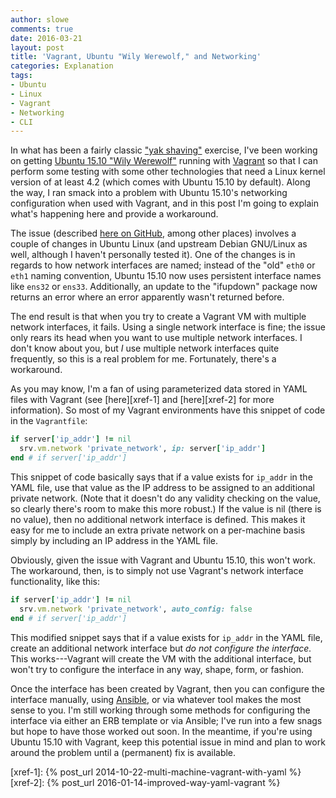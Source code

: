 ```yaml
---
author: slowe
comments: true
date: 2016-03-21
layout: post
title: 'Vagrant, Ubuntu "Wily Werewolf," and Networking'
categories: Explanation
tags:
- Ubuntu
- Linux
- Vagrant
- Networking
- CLI
---
```


In what has been a fairly classic ["yak shaving"][link-3] exercise, I've been working on getting [Ubuntu 15.10 "Wily Werewolf"][link-1] running with [Vagrant][link-2] so that I can perform some testing with some other technologies that need a Linux kernel version of at least 4.2 (which comes with Ubuntu 15.10 by default). Along the way, I ran smack into a problem with Ubuntu 15.10's networking configuration when used with Vagrant, and in this post I'm going to explain what's happening here and provide a workaround.

The issue (described [here on GitHub][link-4], among other places) involves a couple of changes in Ubuntu Linux (and upstream Debian GNU/Linux as well, although I haven't personally tested it). One of the changes is in regards to how network interfaces are named; instead of the "old" `eth0` or `eth1` naming convention, Ubuntu 15.10 now uses persistent interface names like `ens32` or `ens33`. Additionally, an update to the "ifupdown" package now returns an error where an error apparently wasn't returned before.

The end result is that when you try to create a Vagrant VM with multiple network interfaces, it fails. Using a single network interface is fine; the issue only rears its head when you want to use multiple network interfaces. I don't know about you, but _I_ use multiple network interfaces quite frequently, so this is a real problem for me. Fortunately, there's a workaround.

As you may know, I'm a fan of using parameterized data stored in YAML files with Vagrant (see [here][xref-1] and [here][xref-2] for more information). So most of my Vagrant environments have this snippet of code in the `Vagrantfile`:

``` ruby
if server['ip_addr'] != nil
  srv.vm.network 'private_network', ip: server['ip_addr']
end # if server['ip_addr']
```

This snippet of code basically says that if a value exists for `ip_addr` in the YAML file, use that value as the IP address to be assigned to an additional private network. (Note that it doesn't do any validity checking on the value, so clearly there's room to make this more robust.) If the value is nil (there is no value), then no additional network interface is defined. This makes it easy for me to include an extra private network on a per-machine basis simply by including an IP address in the YAML file.

Obviously, given the issue with Vagrant and Ubuntu 15.10, this won't work. The workaround, then, is to simply not use Vagrant's network interface functionality, like this:

``` ruby
if server['ip_addr'] != nil
  srv.vm.network 'private_network', auto_config: false
end # if server['ip_addr']
```

This modified snippet says that if a value exists for `ip_addr` in the YAML file, create an additional network interface but _do not configure the interface._ This works---Vagrant will create the VM with the additional interface, but won't try to configure the interface in any way, shape, form, or fashion.

Once the interface has been created by Vagrant, then you can configure the interface manually, using [Ansible][link-5], or via whatever tool makes the most sense to you. I'm still working through some methods for configuring the interface via either an ERB template or via Ansible; I've run into a few snags but hope to have those worked out soon. In the meantime, if you're using Ubuntu 15.10 with Vagrant, keep this potential issue in mind and plan to work around the problem until a (permanent) fix is available.



[link-1]: https://wiki.ubuntu.com/WilyWerewolf/ReleaseNotes
[link-2]: https://www.vagrantup.com/
[link-3]: http://projects.csail.mit.edu/gsb/old-archive/gsb-archive/gsb2000-02-11.html
[link-4]: https://github.com/mitchellh/vagrant/issues/6871
[link-5]: https://www.ansible.com/
[xref-1]: {% post_url 2014-10-22-multi-machine-vagrant-with-yaml %}
[xref-2]: {% post_url 2016-01-14-improved-way-yaml-vagrant %}
